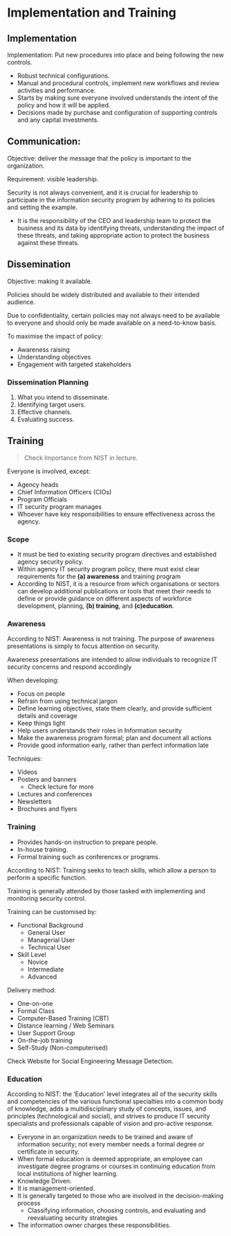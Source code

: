 # Implementation and Training

## Implementation

Implementation: Put new procedures into place and being following the new controls.
* Robust technical configurations.
* Manual and procedural controls, implement new workflows and review activities and performance.
* Starts by making sure everyone involved understands the intent of the policy and how it will be applied.
* Decisions made by purchase and configuration of supporting controls and any capital investments.

## Communication:

Objective: deliver the message that the policy is important to the organization.

Requirement: visible leadership.

Security is not always convenient, and it is crucial for leadership to participate in the information security program by adhering to its policies and setting the example.
* It is the responsibility of the CEO and leadership team to protect the business and its data by identifying threats, understanding the impact of these threats, and taking appropriate action to protect the business against these threats.

## Dissemination

Objective: making it available.

Policies should be widely distributed and available to their intended audience.

Due to confidentiality, certain policies may not always need to be available to everyone and should only be made available on a need-to-know basis.

To maximise the impact of policy:
* Awareness raising
* Understanding objectives
* Engagement with targeted stakeholders

### Dissemination Planning

1. What you intend to disseminate.
2. Identifying target users.
3. Effective channels.
4. Evaluating success.

## Training

> Check Importance from NIST in lecture.

Everyone is involved, except:

* Agency heads
* Chief Information Officers (CIOs)
* Program Officials
* IT security program manages
* Whoever have key responsibilities to ensure effectiveness across the agency.

### Scope

* It must be tied to existing security program directives and established agency security policy.
* Within agency IT security program policy, there must exist clear requirements for the **(a) awareness** and training program
* According to NIST, it is a resource from which organisations or sectors can develop additional publications or tools that meet their needs to define or provide guidance on different aspects of workforce development, planning, **(b) training**, and **(c)education**.

### Awareness

According to NIST: Awareness is not training. The purpose of awareness presentations is simply to focus attention on security.

Awareness presentations are intended to allow individuals to recognize IT security concerns and respond accordingly

When developing:
* Focus on people
* Refrain from using technical jargon
* Define learning objectives, state them clearly, and provide sufficient details and coverage
* Keep things light
* Help users understands their roles in Information security
* Make the awareness program formal; plan and document all actions
* Provide good information early, rather than perfect information late

Techniques:

* Videos
* Posters and banners
    * Check lecture for more
* Lectures and conferences
* Newsletters
* Brochures and flyers

### Training

* Provides hands-on instruction to prepare people.
* In-house training.
* Formal training such as conferences or programs.

According to NIST: Training seeks to teach skills, which allow a person to perform a specific function.

Training is generally attended by those tasked with implementing and monitoring security control.

Training can be customised by:

* Functional Background
    * General User
    * Managerial User
    * Technical User
* Skill Level
    * Novice
    * Intermediate
    * Advanced

Delivery method:

* One-on-one
* Formal Class
* Computer-Based Training (CBT)
* Distance learning / Web Seminars
* User Support Group
* On-the-job training
* Self-Study (Non-computerised)

Check Website for Social Engineering Message Detection.

### Education

According to NIST: the ‘Education’ level integrates all of the security skills and competencies of the various functional specialties into a common body of knowledge, adds a multidisciplinary study of concepts, issues, and principles (technological and social), and strives to produce IT security specialists and professionals capable of vision and pro-active response.

* Everyone in an organization needs to be trained and aware of information security; not every member needs a formal degree or certificate in security.
* When formal education is deemed appropriate, an employee can investigate degree programs or courses in continuing education from local institutions of higher learning.
* Knowledge Driven.
* It is management-oriented.
* It is generally targeted to those who are involved in the decision-making process
    * Classifying information, choosing controls, and evaluating and reevaluating security strategies
* The information owner charges these responsibilities.
